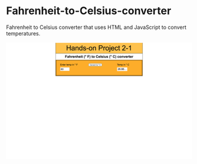 # Fahrenheit-to-Celsius-converter
Fahrenheit to Celsius converter that uses HTML and JavaScript to convert temperatures.
<br> <br>
![Home](/img/pic.png 'Screenshot')
